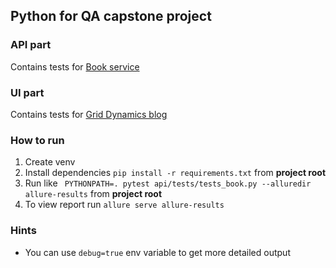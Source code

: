 ## Python for QA capstone project

### API part
Contains tests for [Book service](https://github.com/griddynamics/PYTHON-QA-book-service)

### UI part
Contains tests for [Grid Dynamics blog](https://blog.griddynamics.com)

### How to run
1. Create venv
2. Install dependencies `pip install -r requirements.txt` from **project root**
3. Run like ` PYTHONPATH=. pytest api/tests/tests_book.py --alluredir allure-results` from **project root**
4. To view report run `allure serve allure-results`

### Hints
* You can use `debug=true` env variable to get more detailed output